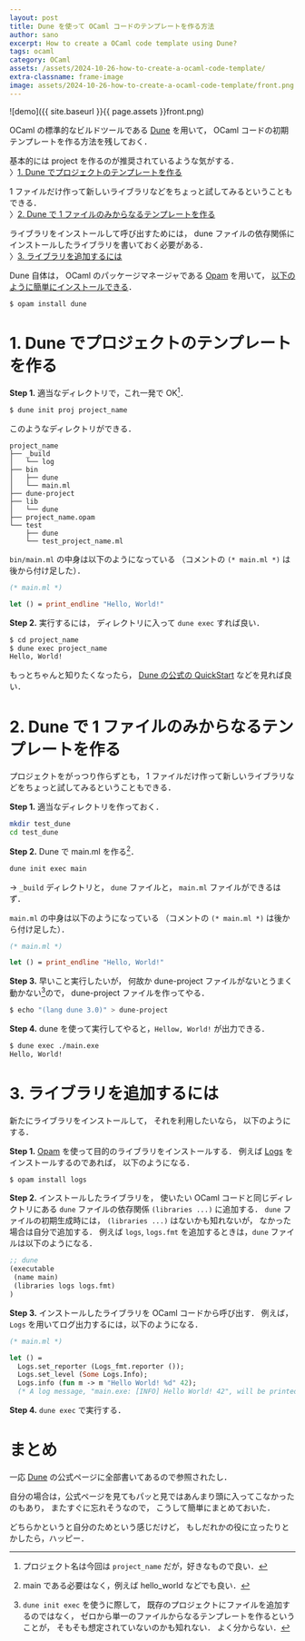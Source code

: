 ```yaml
---
layout: post
title: Dune を使って OCaml コードのテンプレートを作る方法
author: sano
excerpt: How to create a OCaml code template using Dune?
tags: ocaml
category: OCaml
assets: /assets/2024-10-26-how-to-create-a-ocaml-code-template/
extra-classname: frame-image
image: assets/2024-10-26-how-to-create-a-ocaml-code-template/front.png
---
```


![demo]({{ site.baseurl }}{{ page.assets }}front.png)

OCaml の標準的なビルドツールである
[Dune](https://dune.readthedocs.io/en/stable/index.html)
を用いて，
OCaml コードの初期テンプレートを作る方法を残しておく．

基本的には project を作るのが推奨されているような気がする．
<br/>
〉[1. Dune でプロジェクトのテンプレートを作る](#1-dune-でプロジェクトのテンプレートを作る)

1 ファイルだけ作って新しいライブラリなどをちょっと試してみるということもできる．
<br/>
〉[2. Dune で 1 ファイルのみからなるテンプレートを作る](#2-dune-で-1-ファイルのみからなるテンプレートを作る)

ライブラリをインストールして呼び出すためには，
dune ファイルの依存関係にインストールしたライブラリを書いておく必要がある．
<br/>
〉[3. ライブラリを追加するには](#3-ライブラリを追加するには)

Dune 自体は，
OCaml のパッケージマネージャである
[Opam](https://opam.ocaml.org/) を用いて，
[以下のように簡単にインストールできる](https://dune.readthedocs.io/en/stable/howto/install-dune.html)．

```bash
$ opam install dune
```

# 1. Dune でプロジェクトのテンプレートを作る

**Step 1.**
適当なディレクトリで，これ一発で OK[^1]．

```bash
$ dune init proj project_name
```

[^1]: プロジェクト名は今回は `project_name` だが，好きなもので良い．

このようなディレクトリができる．

```
project_name
├── _build
│   └── log
├── bin
│   ├── dune
│   └── main.ml
├── dune-project
├── lib
│   └── dune
├── project_name.opam
└── test
    ├── dune
    └── test_project_name.ml
```

`bin/main.ml` の中身は以下のようになっている
（コメントの `(* main.ml *)` は後から付け足した）．

```ocaml
(* main.ml *)

let () = print_endline "Hello, World!"
```

**Step 2.**
実行するには，
ディレクトリに入って
`dune exec`
すれば良い．

```bash
$ cd project_name
$ dune exec project_name
Hello, World!
```

もっとちゃんと知りたくなったら，
[Dune の公式の QuickStart](https://dune.readthedocs.io/en/stable/quick-start.html)
などを見れば良い．

# 2. Dune で 1 ファイルのみからなるテンプレートを作る

プロジェクトをがっつり作らずとも，
1 ファイルだけ作って新しいライブラリなどをちょっと試してみるということもできる．

**Step 1.**
適当なディレクトリを作っておく．

```bash
mkdir test_dune
cd test_dune
```

**Step 2.**
Dune で main.ml を作る[^2]．

```bash
dune init exec main
```

[^2]: main である必要はなく，例えば hello_world などでも良い．

→
`_build` ディレクトリと，
`dune` ファイルと，
`main.ml` ファイルができるはず．

`main.ml` の中身は以下のようになっている
（コメントの `(* main.ml *)` は後から付け足した）．

```ocaml
(* main.ml *)

let () = print_endline "Hello, World!"
```

**Step 3.**
早いこと実行したいが，
何故か dune-project ファイルがないとうまく動かない[^3]ので，
dune-project ファイルを作ってやる．

[^3]:
    `dune init exec` を使うに際して，
    既存のプロジェクトにファイルを追加するのではなく，
    ゼロから単一のファイルからなるテンプレートを作るということが，
    そもそも想定されていないのかも知れない．
    よく分からない．

```bash
$ echo "(lang dune 3.0)" > dune-project
```

**Step 4.**
dune を使って実行してやると，`Hellow, World!` が出力できる．

```bash
$ dune exec ./main.exe
Hello, World!
```

# 3. ライブラリを追加するには

新たにライブラリをインストールして，
それを利用したいなら，
以下のようにする．

**Step 1.**
[Opam](https://opam.ocaml.org/)
を使って目的のライブラリをインストールする．
例えば [Logs](https://github.com/dbuenzli/logs) をインストールするのであれば，
以下のようになる．

```bash
$ opam install logs
```

**Step 2.**
インストールしたライブラリを，
使いたい OCaml コードと同じディレクトリにある
`dune` ファイルの依存関係 `(libraries ...)` に追加する．
`dune` ファイルの初期生成時には，
`(libraries ...)` はないかも知れないが，
なかった場合は自分で追加する．
例えば `logs`, `logs.fmt` を追加するときは，`dune` ファイルは以下のようになる．

```lisp
;; dune
(executable
 (name main)
 (libraries logs logs.fmt)
)
```

**Step 3.**
インストールしたライブラリを OCaml コードから呼び出す．
例えば，`Logs` を用いてログ出力するには，以下のようになる．

```ocaml
(* main.ml *)

let () =
  Logs.set_reporter (Logs_fmt.reporter ());
  Logs.set_level (Some Logs.Info);
  Logs.info (fun m -> m "Hello World! %d" 42);
  (* A log message, "main.exe: [INFO] Hello World! 42", will be printed. *)
```

**Step 4.**
`dune exec` で実行する．

# まとめ

一応
[Dune](https://dune.readthedocs.io/en/stable/quick-start.html)
の公式ページに全部書いてあるので参照されたし．

自分の場合は，公式ページを見てもパッと見ではあんまり頭に入ってこなかったのもあり，
またすぐに忘れそうなので，
こうして簡単にまとめておいた．

どちらかというと自分のためという感じだけど，
もしだれかの役に立ったりとかしたら，ハッピー．
